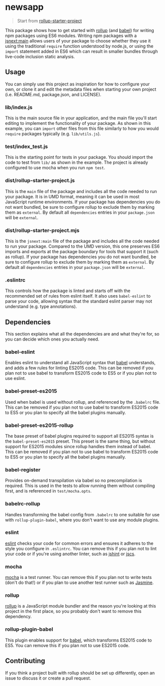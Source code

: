 # newsapp

> Start from [rollup-starter-project](https://github.com/rollup/rollup-starter-project)

This package shows how to get started with [rollup][rollup] (and [babel][babel]) for writing
npm packages using ES6 modules. Writing npm packages with a [jsnext:main][jsnext:main] allows
users of your package to choose whether they use it using the traditional
`require` function understood by node.js, or using the `import` statement added
in ES6 which can result in smaller bundles through live-code inclusion static
analysis.

[babel]: https://github.com/babel/babel
[jsnext:main]: https://github.com/rollup/rollup/wiki/jsnext:main
[rollup]: https://github.com/rollup/rollup

## Usage

You can simply use this project as inspiration for how to configure your own,
or clone it and edit the metadata files when starting your own project (i.e.
README.md, package.json, and LICENSE).

### lib/index.js

This is the main source file in your application, and the main file you'll start
editing to implement the functionality of your package. As shown in this
example, you can `import` other files from this file similarly to how you would
`require` packages typically (e.g. `lib/utils.js`).

### test/index_test.js

This is the starting point for tests in your package. You should import the
code to test from `lib/` as shown in the example. The project is already
configured to use mocha when you run `npm test`.

### dist/rollup-starter-project.js

This is the `main` file of the package and includes all the code needed to run
your package. It is in UMD format, meaning it can be used in most JavaScript
runtime environments. If your package has dependencies you do not want bundled,
be sure to configure rollup to exclude them by marking them as `external`. By
default all `dependencies` entries in your `package.json` will be `external`.

### dist/rollup-starter-project.mjs

This is the `jsnext:main` file of the package and includes all the code needed
to run your package. Compared to the UMD version, this one preserves ES6 imports
and exports at the package boundary for tools that support it (such as rollup).
If your package has dependencies you do not want bundled, be sure to configure
rollup to exclude them by marking them as `external`. By default all
`dependencies` entries in your `package.json` will be `external`.

### .eslintrc

This controls how the package is linted and starts off with the recommended set
of rules from eslint itself. It also uses `babel-eslint` to parse your code,
allowing syntax that the standard eslint parser may not understand (e.g. type
annotations).

## Dependencies

This section explains what all the dependencies are and what they're for, so
you can decide which ones you actually need.

### babel-eslint

Enables eslint to understand all JavaScript syntax that
[babel](http://babeljs.io) understands, and adds a few rules for linting ES2015
code. This can be removed if you plan not to use babel to transform ES2015 code
to ES5 or if you plan not to use eslint.

### babel-preset-es2015

Used when babel is used without rollup, and referenced by the `.babelrc` file.
This can be removed if you plan not to use babel to transform ES2015 code to ES5
or you plan to specify all the babel plugins manually.

### babel-preset-es2015-rollup

The base preset of babel plugins required to support all ES2015 syntax is the
`babel-preset-es2015` preset. This preset is the same thing, but without
support for ES2015 modules since rollup handles them instead of babel. This can
be removed if you plan not to use babel to transform ES2015 code to ES5 or you
plan to specify all the babel plugins manually.

### babel-register

Provides on-demand transpilation via babel so no precompilation is required.
This is used in the tests to allow running them without compiling first, and is
referenced in `test/mocha.opts`.

### babelrc-rollup

Handles transforming the babel config from `.babelrc` to one suitable for use
with `rollup-plugin-babel`, where you don't want to use any module plugins.

### eslint

[eslint](http://eslint.org) checks your code for common errors and ensures it
adheres to the style you configure in `.eslintrc`. You can remove this if you
plan not to lint your code or if you're using another linter, such as
[jshint](http://jshint.com) or [jscs](http://jscs.info).

### mocha

[mocha](https://mochajs.org) is a test runner. You can remove this if you plan
not to write tests (don't do that!) or if you plan to use another test runner
such as [Jasmine](http://jasmine.github.io).

### rollup

[rollup](http://rollupjs.org) is a JavaScript module bundler and the reason
you're looking at this project in the first place, so you probably don't want
to remove this dependency.

### rollup-plugin-babel

This plugin enables support for [babel](http://babeljs.io), which transforms
ES2015 code to ES5. You can remove this if you plan not to use ES2015 code.

## Contributing

If you think a project built with rollup should be set up differently, open an
issue to discuss it or create a pull request.
